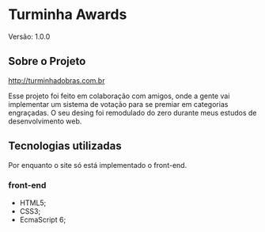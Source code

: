 # Turminha Awards

Versão: 1.0.0

## Sobre o Projeto

http://turminhadobras.com.br

Esse projeto foi feito em colaboração com amigos, onde a gente vai implementar um sistema de votação para se premiar em categorias engraçadas. O seu desing foi remodulado do zero durante meus estudos de desenvolvimento web.

## Tecnologias utilizadas

Por enquanto o site só está implementado o front-end.

### front-end
- HTML5;
- CSS3;
- EcmaScript 6;

